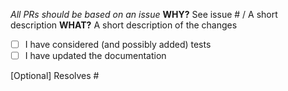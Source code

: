 *All PRs should be based on an issue*
**WHY?**
See issue # / A short description
**WHAT?**
A short description of the changes

- [ ] I have considered (and possibly added) tests
- [ ] I have updated the documentation

[Optional] Resolves #
